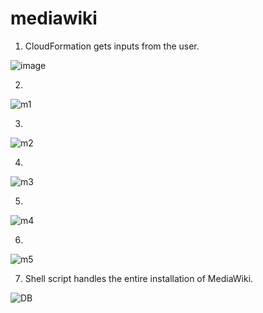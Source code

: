 # mediawiki
1. CloudFormation gets inputs from the user.

![image](https://user-images.githubusercontent.com/76770914/151433291-1dc65932-b6ea-4314-99ca-17d9697c0929.png)

2.

![m1](https://user-images.githubusercontent.com/76770914/151433593-4923a9d3-67bb-43d3-8be6-c19b3adf747c.JPG)

3.

![m2](https://user-images.githubusercontent.com/76770914/151433609-c95436c5-4504-401b-915e-d62d3d77acd7.JPG)

4.

![m3](https://user-images.githubusercontent.com/76770914/151433615-c1f57343-fb1e-4766-b622-aa8e61867280.JPG)

5.

![m4](https://user-images.githubusercontent.com/76770914/151433622-559287ea-c86d-4141-b4c6-b8f7e8d86202.JPG)

6.

![m5](https://user-images.githubusercontent.com/76770914/151433634-e8d1e4f0-b131-467c-a95c-b6fdc540949e.JPG)

7. Shell script handles the entire installation of MediaWiki.

![DB](https://user-images.githubusercontent.com/76770914/151433641-2adfbad6-f3f3-4757-b6be-b13e47228081.JPG)
